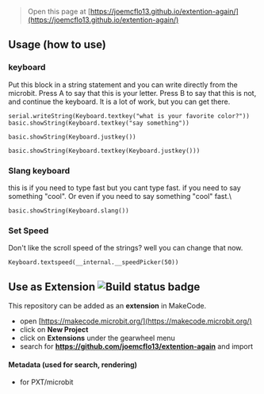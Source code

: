 
> Open this page at [https://joemcflo13.github.io/extention-again/](https://joemcflo13.github.io/extention-again/)

## Usage (how to use)

### keyboard

Put this block in a string statement and you can write directly from the microbit. Press A to say that this is your letter. Press B to say that this is not, and continue the keyboard.
It is a lot of work, but you can get there.

``` blocks
serial.writeString(Keyboard.textkey("what is your favorite color?"))
basic.showString(Keyboard.textkey("say something"))

basic.showString(Keyboard.justkey())

basic.showString(Keyboard.textkey(Keyboard.justkey()))
```

### Slang keyboard

this is if you need to type fast but you cant type fast. if you need to say something "cool". Or even if you need to say something "cool" fast.\

``` blocks
basic.showString(Keyboard.slang())
```

### Set Speed

Don't like the scroll speed of the strings? well you can change that now.

``` blocks
Keyboard.textspeed(__internal.__speedPicker(50))
```

## Use as Extension ![Build status badge](https://github.com/joemcflo13/extention-again/workflows/MakeCode/badge.svg)

This repository can be added as an **extension** in MakeCode.

* open [https://makecode.microbit.org/](https://makecode.microbit.org/)
* click on **New Project**
* click on **Extensions** under the gearwheel menu
* search for **https://github.com/joemcflo13/extention-again** and import


#### Metadata (used for search, rendering)

* for PXT/microbit
<script src="https://makecode.com/gh-pages-embed.js"></script><script>makeCodeRender("{{ site.makecode.home_url }}", "{{ site.github.owner_name }}/{{ site.github.repository_name }}");</script>

